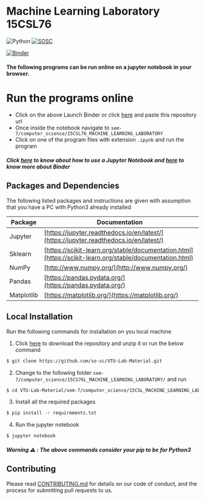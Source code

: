 # Machine Learning Laboratory 15CSL76
![Python](https://img.shields.io/pypi/pyversions/Django.svg?logo=python&logoColor=white&style=for-the-badge) [![SOSC](https://is.gd/visit_sosc_badge)](https://sosc.org.in)

[![Binder](https://img.shields.io/badge/Launch-Binder-blue.svg?logo=jupyter&logoColor=white&style=for-the-badge)](https://mybinder.org/v2/gh/so-sc/VTU-Lab-Material/master)

#### The following programs can be run online on a jupyter notebook in your browser.

# Run the programs online
  - Click on the above Launch Binder or click [here](https://github.com/joemccann/dillinger/blob/master/KUBERNETES.md) and paste this repository url
  - Once inside the notebook navigate to `sem-7/computer_science/15CSL76_MACHINE_LEARNING_LABORATORY`
  - Click on one of the program files with extension `.ipynb` and run the program 
 
##### Click [here](https://www.cheatography.com/weidadeyue/cheat-sheets/jupyter-notebook/#downloads) to know about how to use a Jupyter Notebook and  [here](https://mybinder.readthedocs.io/en/latest/faq.html) to know more about Binder

## Packages and Dependencies
The following listed packages and instructions are given with assumption that you have a PC with Python3 already installed

| Package | Documentation |
| ------ | ------ |
| Jupyter | [https://jupyter.readthedocs.io/en/latest/](https://jupyter.readthedocs.io/en/latest/) |
| Sklearn | [https://scikit-learn.org/stable/documentation.html](https://scikit-learn.org/stable/documentation.html) |
| NumPy | [http://www.numpy.org/](http://www.numpy.org/) |
| Pandas | [https://pandas.pydata.org/](https://pandas.pydata.org/) |
| Matplotlib | [https://matplotlib.org/](https://matplotlib.org/) |

## Local Installation
Run the following commands for installation on you local machine 
1. Click [here](https://github.com/so-sc/VTU-Lab-Material/archive/master.zip) to download the repository and unzip it or run the below command
```sh
$ git clone https://github.com/so-sc/VTU-Lab-Material.git
```
2. Change to the following folder ``` sem-7/computer_science/15CS76L_MACHINE_LEARNING_LABORATORY/ ``` and run 
```sh
$ cd VTU-Lab-Material/sem-7/computer_science/15CSL_MACHINE_LEARNING_LABORATORY/
```
3. Install all the required packages
```sh
$ pip install -r requirements.txt
```
4. Run the jupyter notebook
```sh
$ jupyter notebook
```
##### Warning :warning: : The above commands consider your pip to be for Python3

## Contributing
Please read [CONTRIBUTING.md](https://github.com/so-sc/VTU-Lab-Material/blob/master/CONTRIBUTING.md) for details on our code of conduct, and the process for submitting pull requests to us.